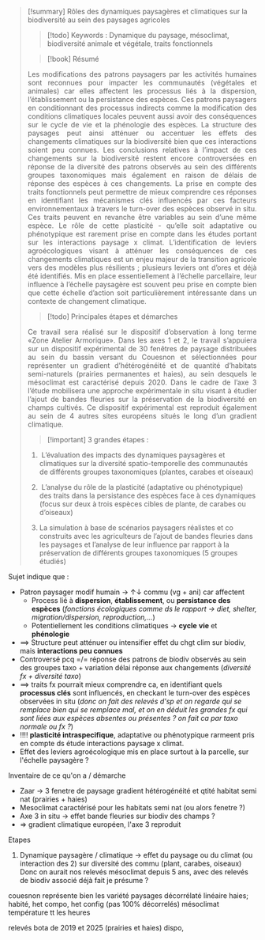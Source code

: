 > [!summary] Rôles des dynamiques paysagères et climatiques sur la biodiversité au sein des paysages agricoles
> > [!todo] Keywords : Dynamique du paysage, mésoclimat, biodiversité animale et végétale, traits fonctionnels
> 
> > [!book] Résumé
> <p align="justify">Les modifications des patrons paysagers par les activités humaines sont reconnues pour impacter les communautés (végétales et animales) car elles affectent les processus liés à la dispersion, l’établissement ou la persistance des espèces. Ces patrons paysagers en conditionnant des processus indirects comme la modification des conditions climatiques locales peuvent aussi avoir des conséquences sur le cycle de vie et la phénologie des espèces. La structure des paysages peut ainsi atténuer ou accentuer les effets des changements climatiques sur la biodiversité bien que ces interactions soient peu connues. Les conclusions relatives à l’impact de ces changements sur la biodiversité restent encore controversées en réponse de la diversité des patrons observés au sein des différents groupes taxonomiques mais également en raison de délais de réponse des espèces à ces changements. La prise en compte des traits fonctionnels peut permettre de mieux comprendre ces réponses en identifiant les mécanismes clés influencés par ces facteurs environnementaux à travers le turn-over des espèces observé in situ. Ces traits peuvent en revanche être variables au sein d’une même espèce. Le rôle de cette plasticité - qu’elle soit adaptative ou phénotypique est rarement prise en compte dans les études portant sur les interactions paysage x climat. L’identification de leviers agroécologiques visant à atténuer les conséquences de ces changements climatiques est un enjeu majeur de la transition agricole vers des modèles plus résilients ; plusieurs leviers ont d’ores et déjà été identifiés. Mis en place essentiellement à l’échelle parcellaire, leur influence à l’échelle paysagère est souvent peu prise en compte bien que cette échelle d’action soit particulièrement intéressante dans un contexte de changement climatique.</p>
> 
>> [!todo] Principales étapes et démarches
> <p align="justify">Ce travail sera réalisé sur le dispositif d’observation à long terme «Zone Atelier Armorique». Dans les axes 1 et 2, le travail s’appuiera sur un dispositif expérimental de 30 fenêtres de paysage distribuées au sein du bassin versant du Couesnon et sélectionnées pour représenter un gradient d’hétérogénéité et de quantité d’habitats semi-naturels (prairies permanentes et haies), au sein desquels le mésoclimat est caractérisé depuis 2020. Dans le cadre de l’axe 3 l’étude mobilisera une approche expérimentale in situ visant à étudier l’ajout de bandes fleuries sur la préservation de la biodiversité en champs cultivés. Ce dispositif expérimental est reproduit également au sein de 4 autres sites européens situés le long d’un gradient climatique.</p>
>
>> [!important] 3 grandes étapes :
> 1.  L’évaluation des impacts des dynamiques paysagères et climatiques sur la diversité spatio-temporelle des communautés de différents groupes taxonomiques (plantes, carabes et oiseaux)
>
>2.  L’analyse du rôle de la plasticité (adaptative ou phénotypique) des traits dans la persistance des espèces face à ces dynamiques (focus sur deux à trois espèces cibles de plante, de carabes ou d’oiseaux)
>
>3. La simulation à base de scénarios paysagers réalistes et co construits avec les agriculteurs de l’ajout de bandes fleuries dans les paysages et l’analyse de leur influence par rapport à la préservation de différents groupes taxonomiques (5 groupes étudiés)


Sujet indique que :
- Patron paysager modif humain → ↑↓ commu (vg + ani) car affectent
	- Process lié à **dispersion**, **établissement**, ou **persistance des espèces** (*fonctions écologiques comme ds le rapport → diet, shelter, migration/dispersion, reproduction,...*)
	- Potentiellement les conditions climatiques → **cycle** **vie** et **phénologie**
- ==> Structure peut atténuer ou intensifier effet du chgt clim sur biodiv, mais **interactions peu connues**
- Controversé pcq =/= réponse des patrons de biodiv observés au sein des groupes taxo + variation délai réponse aux changements (*diversité fx + diversité taxo*)
- ==> traits fx pourrait mieux comprendre ca, en identifiant quels **processus clés** sont influencés, en checkant le turn-over des espèces observées in situ (*donc on fait des relevés d'sp et on regarde qui se remplace bien qui se remplace mal, et on en déduit les grandes fx qui sont liées aux espèces absentes ou présentes ? on fait ca par taxo normale ou fx ?*)
- !!!! **plasticité intraspecifique**, adaptative ou phénotypique rarmeent pris en compte ds étude interactions paysage x climat.
- Effet des leviers agroécologique mis en place surtout à la parcelle, sur l'échelle paysagère ?

Inventaire de ce qu'on a / démarche
- Zaar → 3 fenetre de paysage gradient hétérogénéité et qtité habitat semi nat (prairies + haies)
- Mesoclimat caractérisé pour les habitats semi nat (ou alors fenetre ?)
- Axe 3 in situ → effet bande fleuries sur biodiv des champs ?
- => gradient climatique européen, l'axe 3 reproduit


Etapes 
1) Dynamique paysagère / climatique → effet du paysage ou du climat (ou interaction des 2) sur diversité des commu (plant, carabes, oiseaux) 
Donc on aurait nos relevés mésoclimat depuis 5 ans, avec des relevés de biodiv associé déjà fait je présume ?


couesnon représente bien les variété paysages
décorrélaté linéaire haies; habité, het compo, het config (pas 100% décorrelés) 
mésoclimat température tt les heures


relevés bota de 2019 et 2025 (prairies et haies) dispo,
